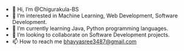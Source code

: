- 👋 Hi, I’m @Chigurakula-BS
- 👀 I’m interested in Machine Learning, Web Development, Software Development.
- 🌱 I’m currently learning Java, Python programming languages.
- 💞️ I’m looking to collaborate on Software Development projects.
- 📫 How to reach me bhavyasree3487@gmail.com

<!---
Chigurakula-BS/Chigurakula-BS is a ✨ special ✨ repository because its `README.md` (this file) appears on your GitHub profile.
You can click the Preview link to take a look at your changes.
--->
